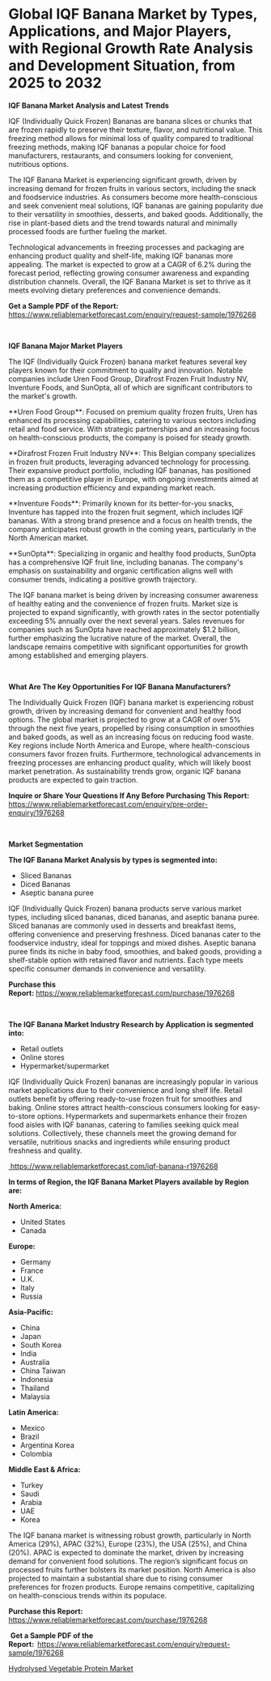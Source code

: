 <p><h1>Global IQF Banana Market by Types, Applications, and Major Players, with Regional Growth Rate Analysis and Development Situation, from 2025 to 2032</h1></p><p><strong>IQF Banana Market Analysis and Latest Trends</strong></p>
<p><p>IQF (Individually Quick Frozen) Bananas are banana slices or chunks that are frozen rapidly to preserve their texture, flavor, and nutritional value. This freezing method allows for minimal loss of quality compared to traditional freezing methods, making IQF bananas a popular choice for food manufacturers, restaurants, and consumers looking for convenient, nutritious options.</p><p>The IQF Banana Market is experiencing significant growth, driven by increasing demand for frozen fruits in various sectors, including the snack and foodservice industries. As consumers become more health-conscious and seek convenient meal solutions, IQF bananas are gaining popularity due to their versatility in smoothies, desserts, and baked goods. Additionally, the rise in plant-based diets and the trend towards natural and minimally processed foods are further fueling the market.</p><p>Technological advancements in freezing processes and packaging are enhancing product quality and shelf-life, making IQF bananas more appealing. The market is expected to grow at a CAGR of 6.2% during the forecast period, reflecting growing consumer awareness and expanding distribution channels. Overall, the IQF Banana Market is set to thrive as it meets evolving dietary preferences and convenience demands.</p></p>
<p><strong>Get a Sample PDF of the Report:&nbsp;</strong> <a href="https://www.reliablemarketforecast.com/enquiry/request-sample/1976268?utm_campaign=3527&utm_medium=2&utm_source=Github&utm_content=ia&utm_term=07042025&utm_id=iqf-banana">https://www.reliablemarketforecast.com/enquiry/request-sample/1976268</a></p>
<p>&nbsp;</p>
<p><strong>IQF Banana Major Market Players</strong></p>
<p><p>The IQF (Individually Quick Frozen) banana market features several key players known for their commitment to quality and innovation. Notable companies include Uren Food Group, Dirafrost Frozen Fruit Industry NV, Inventure Foods, and SunOpta, all of which are significant contributors to the market's growth.</p><p>**Uren Food Group**: Focused on premium quality frozen fruits, Uren has enhanced its processing capabilities, catering to various sectors including retail and food service. With strategic partnerships and an increasing focus on health-conscious products, the company is poised for steady growth.</p><p>**Dirafrost Frozen Fruit Industry NV**: This Belgian company specializes in frozen fruit products, leveraging advanced technology for processing. Their expansive product portfolio, including IQF bananas, has positioned them as a competitive player in Europe, with ongoing investments aimed at increasing production efficiency and expanding market reach.</p><p>**Inventure Foods**: Primarily known for its better-for-you snacks, Inventure has tapped into the frozen fruit segment, which includes IQF bananas. With a strong brand presence and a focus on health trends, the company anticipates robust growth in the coming years, particularly in the North American market.</p><p>**SunOpta**: Specializing in organic and healthy food products, SunOpta has a comprehensive IQF fruit line, including bananas. The company's emphasis on sustainability and organic certification aligns well with consumer trends, indicating a positive growth trajectory.</p><p>The IQF banana market is being driven by increasing consumer awareness of healthy eating and the convenience of frozen fruits. Market size is projected to expand significantly, with growth rates in the sector potentially exceeding 5% annually over the next several years. Sales revenues for companies such as SunOpta have reached approximately $1.2 billion, further emphasizing the lucrative nature of the market. Overall, the landscape remains competitive with significant opportunities for growth among established and emerging players.</p></p>
<p>&nbsp;</p>
<p><strong>What Are The Key Opportunities For IQF Banana Manufacturers?</strong></p>
<p><p>The Individually Quick Frozen (IQF) banana market is experiencing robust growth, driven by increasing demand for convenient and healthy food options. The global market is projected to grow at a CAGR of over 5% through the next five years, propelled by rising consumption in smoothies and baked goods, as well as an increasing focus on reducing food waste. Key regions include North America and Europe, where health-conscious consumers favor frozen fruits. Furthermore, technological advancements in freezing processes are enhancing product quality, which will likely boost market penetration. As sustainability trends grow, organic IQF banana products are expected to gain traction.</p></p>
<p><strong>Inquire or Share Your Questions If Any Before Purchasing This Report:</strong> <a href="https://www.reliablemarketforecast.com/enquiry/pre-order-enquiry/1976268?utm_campaign=3527&utm_medium=2&utm_source=Github&utm_content=ia&utm_term=07042025&utm_id=iqf-banana">https://www.reliablemarketforecast.com/enquiry/pre-order-enquiry/1976268</a></p>
<p>&nbsp;</p>
<p><strong>Market Segmentation</strong></p>
<p><strong>The IQF Banana Market Analysis by types is segmented into:</strong></p>
<p><ul><li>Sliced Bananas</li><li>Diced Bananas</li><li>Aseptic banana puree</li></ul></p>
<p><p>IQF (Individually Quick Frozen) banana products serve various market types, including sliced bananas, diced bananas, and aseptic banana puree. Sliced bananas are commonly used in desserts and breakfast items, offering convenience and preserving freshness. Diced bananas cater to the foodservice industry, ideal for toppings and mixed dishes. Aseptic banana puree finds its niche in baby food, smoothies, and baked goods, providing a shelf-stable option with retained flavor and nutrients. Each type meets specific consumer demands in convenience and versatility.</p></p>
<p><strong>Purchase this Report:&nbsp;</strong><a href="https://www.reliablemarketforecast.com/purchase/1976268?utm_campaign=3527&utm_medium=2&utm_source=Github&utm_content=ia&utm_term=07042025&utm_id=iqf-banana">https://www.reliablemarketforecast.com/purchase/1976268</a></p>
<p>&nbsp;</p>
<p><strong>The IQF Banana Market Industry Research by Application is segmented into:</strong></p>
<p><ul><li>Retail outlets</li><li>Online stores</li><li>Hypermarket/supermarket</li></ul></p>
<p><p>IQF (Individually Quick Frozen) bananas are increasingly popular in various market applications due to their convenience and long shelf life. Retail outlets benefit by offering ready-to-use frozen fruit for smoothies and baking. Online stores attract health-conscious consumers looking for easy-to-store options. Hypermarkets and supermarkets enhance their frozen food aisles with IQF bananas, catering to families seeking quick meal solutions. Collectively, these channels meet the growing demand for versatile, nutritious snacks and ingredients while ensuring product freshness and quality.</p></p>
<p><a href="https://www.reliablemarketforecast.com/iqf-banana-r1976268?utm_campaign=3527&utm_medium=2&utm_source=Github&utm_content=ia&utm_term=07042025&utm_id=iqf-banana">&nbsp;https://www.reliablemarketforecast.com/iqf-banana-r1976268</a></p>
<p><strong>In terms of Region, the IQF Banana Market Players available by Region are:</strong></p>
<p>
    <p> <strong> North America: </strong>
        <ul>
            <li>United States</li>
            <li>Canada</li>
        </ul>
        </p> 
    <p> <strong> Europe: </strong>
        <ul>
            <li>Germany</li>
            <li>France</li>
            <li>U.K.</li>
            <li>Italy</li>
            <li>Russia</li>
        </ul>
        </p> 
    <p> <strong> Asia-Pacific: </strong>
        <ul>
            <li>China</li>
            <li>Japan</li>
            <li>South Korea</li>
            <li>India</li>
            <li>Australia</li>
            <li>China Taiwan</li>
            <li>Indonesia</li>
            <li>Thailand</li>
            <li>Malaysia</li>
        </ul>
        </p> 
    <p> <strong> Latin America: </strong>
        <ul>
            <li>Mexico</li>
            <li>Brazil</li>
            <li>Argentina Korea</li>
            <li>Colombia</li>
        </ul>
        </p> 
    <p> <strong> Middle East & Africa: </strong>
        <ul>
            <li>Turkey</li>
            <li>Saudi</li>
            <li>Arabia</li>
            <li>UAE</li>
            <li>Korea</li>
        </ul>
    </p>
    </p>
<p><p>The IQF banana market is witnessing robust growth, particularly in North America (29%), APAC (32%), Europe (23%), the USA (25%), and China (20%). APAC is expected to dominate the market, driven by increasing demand for convenient food solutions. The region’s significant focus on processed fruits further bolsters its market position. North America is also projected to maintain a substantial share due to rising consumer preferences for frozen products. Europe remains competitive, capitalizing on health-conscious trends within its populace.</p></p>
<p><strong>Purchase this Report: </strong><a href="https://www.reliablemarketforecast.com/purchase/1976268?utm_campaign=3527&utm_medium=2&utm_source=Github&utm_content=ia&utm_term=07042025&utm_id=iqf-banana">https://www.reliablemarketforecast.com/purchase/1976268</a></p>
<p>&nbsp;<strong>Get a Sample PDF of the Report:&nbsp;&nbsp;</strong><a href="https://www.reliablemarketforecast.com/enquiry/request-sample/1976268?utm_campaign=3527&utm_medium=2&utm_source=Github&utm_content=ia&utm_term=07042025&utm_id=iqf-banana">https://www.reliablemarketforecast.com/enquiry/request-sample/1976268</a></p>
<p><strong></strong></p>
<p><p><a href="https://github.com/plawragarile/Market-Research-Report-List-1/blob/main/hydrolysed-vegetable-protein-market.md?utm_campaign=3527&utm_medium=2&utm_source=Github&utm_content=ia&utm_term=07042025&utm_id=iqf-banana">Hydrolysed Vegetable Protein Market</a></p></p>